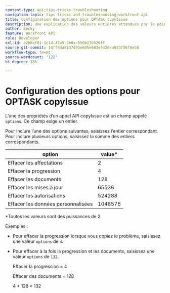 ```yaml
---
content-type: api;tips-tricks-troubleshooting
navigation-topic: tips-tricks-and-troubleshooting-workfront-api
title: Configuration des options pour OPTASK copyIssue
description: Une explication des valeurs entières attendues par le point de terminaison copyIssue .
author: Becky
feature: Workfront API
role: Developer
exl-id: a2b8ef01-1c14-47a5-8b0a-550b17b526ff
source-git-commit: 14ff8da8137493e805e683e5426ea933f56f8eb8
workflow-type: tm+mt
source-wordcount: '122'
ht-degree: 13%

---
```


# Configuration des options pour OPTASK copyIssue


L’une des propriétés d’un appel API copyIssue est un champ appelé `options`. Ce champ exige un entier.

Pour inclure l’une des options suivantes, saisissez l’entier correspondant. Pour inclure plusieurs options, saisissez la somme des entiers correspondants.

| option | value* |
|---|---|
| Effacer les affectations | 2 |
| Effacer la progression | 4 |
| Effacer les documents | 128 |
| Effacer les mises à jour | 65536 |
| Effacer les autorisations | 524288 |
| Effacer les données personnalisées | 1048576 |

*Toutes les valeurs sont des puissances de 2.

Exemples :

* Pour effacer la progression lorsque vous copiez le problème, saisissez une valeur `options` de `4`.

* Pour effacer à la fois la progression et les documents, saisissez une valeur `options` de `132`.

  Effacer la progression = 4

  Effacer des documents = 128

  4 + 128 = 132
